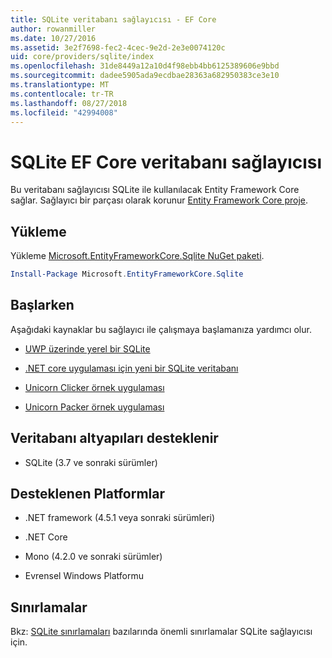 ```yaml
---
title: SQLite veritabanı sağlayıcısı - EF Core
author: rowanmiller
ms.date: 10/27/2016
ms.assetid: 3e2f7698-fec2-4cec-9e2d-2e3e0074120c
uid: core/providers/sqlite/index
ms.openlocfilehash: 31de8449a12a10d4f98ebb4bb6125389606e9bbd
ms.sourcegitcommit: dadee5905ada9ecdbae28363a682950383ce3e10
ms.translationtype: MT
ms.contentlocale: tr-TR
ms.lasthandoff: 08/27/2018
ms.locfileid: "42994008"
---
```

# <a name="sqlite-ef-core-database-provider"></a>SQLite EF Core veritabanı sağlayıcısı

Bu veritabanı sağlayıcısı SQLite ile kullanılacak Entity Framework Core sağlar. Sağlayıcı bir parçası olarak korunur [Entity Framework Core proje](https://github.com/aspnet/EntityFrameworkCore).

## <a name="install"></a>Yükleme

Yükleme [Microsoft.EntityFrameworkCore.Sqlite NuGet paketi](https://www.nuget.org/packages/Microsoft.EntityFrameworkCore.Sqlite/).

``` powershell
Install-Package Microsoft.EntityFrameworkCore.Sqlite
```

## <a name="get-started"></a>Başlarken

Aşağıdaki kaynaklar bu sağlayıcı ile çalışmaya başlamanıza yardımcı olur.
* [UWP üzerinde yerel bir SQLite](../../get-started/uwp/getting-started.md)

* [.NET core uygulaması için yeni bir SQLite veritabanı](../../get-started/netcore/new-db-sqlite.md)

* [Unicorn Clicker örnek uygulaması](https://github.com/rowanmiller/UnicornStore/tree/master/UnicornClicker/UWP)

* [Unicorn Packer örnek uygulaması](https://github.com/rowanmiller/UnicornStore/tree/master/UnicornPacker)

## <a name="supported-database-engines"></a>Veritabanı altyapıları desteklenir

* SQLite (3.7 ve sonraki sürümler)

## <a name="supported-platforms"></a>Desteklenen Platformlar

* .NET framework (4.5.1 veya sonraki sürümleri)

* .NET Core

* Mono (4.2.0 ve sonraki sürümler)

* Evrensel Windows Platformu

## <a name="limitations"></a>Sınırlamalar

Bkz: [SQLite sınırlamaları](limitations.md) bazılarında önemli sınırlamalar SQLite sağlayıcısı için.
